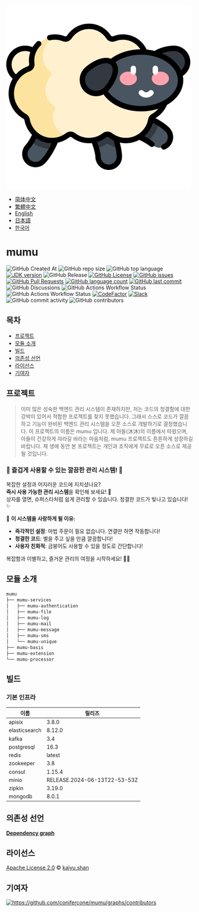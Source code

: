 ![mumu](../logo.svg)

- [简体中文](README.zh_CN.md)
- [繁體中文](README.zh_TW.md)
- [English](../README.md)
- [日本語](README.ja.md)
- [한국어](README.ko.md)

# mumu

![GitHub Created At](https://img.shields.io/github/created-at/conifercone/mumu)
![GitHub repo size](https://img.shields.io/github/repo-size/conifercone/mumu)
![GitHub top language](https://img.shields.io/github/languages/top/conifercone/mumu)
[![JDK version](https://img.shields.io/badge/JDK-23+-green.svg)](https://jdk.java.net/23)
![GitHub Release](https://img.shields.io/github/v/release/conifercone/mumu)
[![GitHub License](https://img.shields.io/github/license/conifercone/mumu)](https://github.com/conifercone/mumu)
[![GitHub issues](https://img.shields.io/github/issues/conifercone/mumu)](https://github.com/conifercone/mumu/issues)
[![GitHub Pull Requests](https://img.shields.io/github/issues-pr/conifercone/mumu)](https://github.com/conifercone/mumu/pulls)
[![GitHub language count](https://img.shields.io/github/languages/count/conifercone/mumu)](https://github.com/conifercone/mumu)
[![GitHub last commit](https://img.shields.io/github/last-commit/conifercone/mumu/develop)](https://github.com/conifercone/mumu)
![GitHub Discussions](https://img.shields.io/github/discussions/conifercone/mumu)
![GitHub Actions Workflow Status](https://img.shields.io/github/actions/workflow/status/conifercone/mumu/pmd.yml?label=PMD)
![GitHub Actions Workflow Status](https://img.shields.io/github/actions/workflow/status/conifercone/mumu/checkstyle.yml?label=Checkstyle)
[![CodeFactor](https://www.codefactor.io/repository/github/conifercone/mumu/badge/develop)](https://www.codefactor.io/repository/github/conifercone/mumu/overview/develop)
[![Slack](https://img.shields.io/badge/Slack-Join%20Our%20Community-green)](https://join.slack.com/t/mumu-community/shared_invite/zt-2ov97fcpj-bFJZmpXSp5YZWSU9zD7S5g)
![GitHub commit activity](https://img.shields.io/github/commit-activity/m/conifercone/mumu)
![GitHub contributors](https://img.shields.io/github/contributors/conifercone/mumu)

## 목차

- [프로젝트](#프로젝트)
- [모듈 소개](#모듈-소개)
- [빌드](#빌드)
- [의존성 선언](#의존성-선언)
- [라이선스](#라이선스)
- [기여자](#기여자)

## 프로젝트

> 이미 많은 성숙한 백엔드 관리 시스템이 존재하지만, 저는 코드의 청결함에 대한 강박이 있어서
> 적합한 프로젝트를 찾지 못했습니다. 그래서 스스로 코드가 깔끔하고 기능이 완비된 백엔드 관리 시스템을
> 오픈 소스로 개발하기로 결정했습니다. 이 프로젝트의 이름은 mumu 입니다. 제 아들(沐沐)의 이름에서 따왔으며,
> 아들이 건강하게 자라길 바라는 마음처럼, mumu 프로젝트도 튼튼하게 성장하길 바랍니다.
> 제 생애 동안 본 프로젝트는 개인과 조직에게 무료로 오픈 소스로 제공될 것입니다.

### 🎉 즐겁게 사용할 수 있는 깔끔한 관리 시스템! 🎉

복잡한 설정과 어지러운 코드에 지치셨나요?  
**즉시 사용 가능한 관리 시스템**을 확인해 보세요! 🎁  
상자를 열면, 슈퍼스타처럼 쉽게 관리할 수 있습니다. 청결한 코드가 빛나고 있습니다! ✨

🌟 **이 시스템을 사랑하게 될 이유:**

- **즉각적인 설정**: 마법 주문이 필요 없습니다. 연결만 하면 작동합니다!
- **청결한 코드**: 별을 주고 싶을 만큼 깔끔합니다!
- **사용자 친화적**: 금붕어도 사용할 수 있을 정도로 간단합니다!

복잡함과 이별하고, 즐거운 관리의 여정을 시작하세요! 🚀🎈

## 모듈 소개

```text
mumu
├── mumu-services
│   ├── mumu-authentication
│   ├── mumu-file
│   ├── mumu-log
│   ├── mumu-mail
│   ├── mumu-message
│   ├── mumu-sms
│   └── mumu-unique
├── mumu-basis
├── mumu-extension
└── mumu-processor
```

## 빌드

### 기본 인프라

| 이름            | 릴리즈                          |
|---------------|------------------------------|
| apisix        | 3.8.0                        |
| elasticsearch | 8.12.0                       |
| kafka         | 3.4                          |
| postgresql    | 16.3                         |
| redis         | latest                       |
| zookeeper     | 3.8                          |
| consul        | 1.15.4                       |
| minio         | RELEASE.2024-06-13T22-53-53Z |
| zipkin        | 3.19.0                       |
| mongodb       | 8.0.1                        |

## 의존성 선언

[**Dependency graph**](https://github.com/conifercone/mumu/network/dependencies)

## 라이선스

[Apache License 2.0](../LICENSE) © <a href="mailto:kaiyu.shan@outlook.com">kaiyu.shan</a>

## 기여자

<a href="https://github.com/conifercone/mumu/graphs/contributors">
  <img src="https://contrib.rocks/image?repo=conifercone/mumu"  alt="https://github.com/conifercone/mumu/graphs/contributors"/>
</a> 
